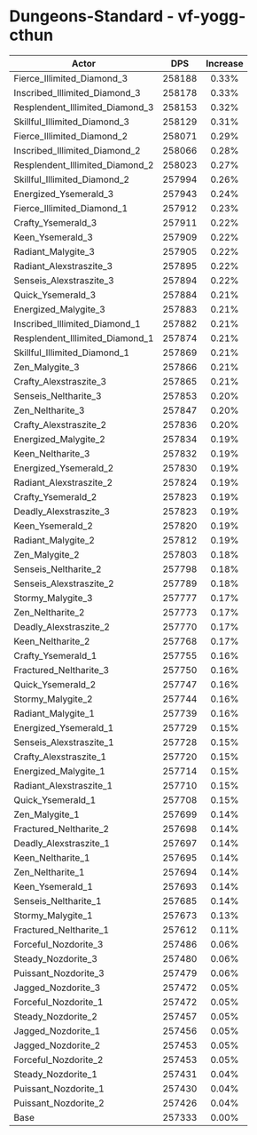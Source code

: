 # Dungeons-Standard - vf-yogg-cthun
| Actor | DPS | Increase |
|---|:---:|:---:|
|Fierce_Illimited_Diamond_3|258188|0.33%|
|Inscribed_Illimited_Diamond_3|258178|0.33%|
|Resplendent_Illimited_Diamond_3|258153|0.32%|
|Skillful_Illimited_Diamond_3|258129|0.31%|
|Fierce_Illimited_Diamond_2|258071|0.29%|
|Inscribed_Illimited_Diamond_2|258066|0.28%|
|Resplendent_Illimited_Diamond_2|258023|0.27%|
|Skillful_Illimited_Diamond_2|257994|0.26%|
|Energized_Ysemerald_3|257943|0.24%|
|Fierce_Illimited_Diamond_1|257912|0.23%|
|Crafty_Ysemerald_3|257911|0.22%|
|Keen_Ysemerald_3|257909|0.22%|
|Radiant_Malygite_3|257905|0.22%|
|Radiant_Alexstraszite_3|257895|0.22%|
|Senseis_Alexstraszite_3|257894|0.22%|
|Quick_Ysemerald_3|257884|0.21%|
|Energized_Malygite_3|257883|0.21%|
|Inscribed_Illimited_Diamond_1|257882|0.21%|
|Resplendent_Illimited_Diamond_1|257874|0.21%|
|Skillful_Illimited_Diamond_1|257869|0.21%|
|Zen_Malygite_3|257866|0.21%|
|Crafty_Alexstraszite_3|257865|0.21%|
|Senseis_Neltharite_3|257853|0.20%|
|Zen_Neltharite_3|257847|0.20%|
|Crafty_Alexstraszite_2|257836|0.20%|
|Energized_Malygite_2|257834|0.19%|
|Keen_Neltharite_3|257832|0.19%|
|Energized_Ysemerald_2|257830|0.19%|
|Radiant_Alexstraszite_2|257824|0.19%|
|Crafty_Ysemerald_2|257823|0.19%|
|Deadly_Alexstraszite_3|257823|0.19%|
|Keen_Ysemerald_2|257820|0.19%|
|Radiant_Malygite_2|257812|0.19%|
|Zen_Malygite_2|257803|0.18%|
|Senseis_Neltharite_2|257798|0.18%|
|Senseis_Alexstraszite_2|257789|0.18%|
|Stormy_Malygite_3|257777|0.17%|
|Zen_Neltharite_2|257773|0.17%|
|Deadly_Alexstraszite_2|257770|0.17%|
|Keen_Neltharite_2|257768|0.17%|
|Crafty_Ysemerald_1|257755|0.16%|
|Fractured_Neltharite_3|257750|0.16%|
|Quick_Ysemerald_2|257747|0.16%|
|Stormy_Malygite_2|257744|0.16%|
|Radiant_Malygite_1|257739|0.16%|
|Energized_Ysemerald_1|257729|0.15%|
|Senseis_Alexstraszite_1|257728|0.15%|
|Crafty_Alexstraszite_1|257720|0.15%|
|Energized_Malygite_1|257714|0.15%|
|Radiant_Alexstraszite_1|257710|0.15%|
|Quick_Ysemerald_1|257708|0.15%|
|Zen_Malygite_1|257699|0.14%|
|Fractured_Neltharite_2|257698|0.14%|
|Deadly_Alexstraszite_1|257697|0.14%|
|Keen_Neltharite_1|257695|0.14%|
|Zen_Neltharite_1|257694|0.14%|
|Keen_Ysemerald_1|257693|0.14%|
|Senseis_Neltharite_1|257685|0.14%|
|Stormy_Malygite_1|257673|0.13%|
|Fractured_Neltharite_1|257612|0.11%|
|Forceful_Nozdorite_3|257486|0.06%|
|Steady_Nozdorite_3|257480|0.06%|
|Puissant_Nozdorite_3|257479|0.06%|
|Jagged_Nozdorite_3|257472|0.05%|
|Forceful_Nozdorite_1|257472|0.05%|
|Steady_Nozdorite_2|257457|0.05%|
|Jagged_Nozdorite_1|257456|0.05%|
|Jagged_Nozdorite_2|257453|0.05%|
|Forceful_Nozdorite_2|257453|0.05%|
|Steady_Nozdorite_1|257431|0.04%|
|Puissant_Nozdorite_1|257430|0.04%|
|Puissant_Nozdorite_2|257426|0.04%|
|Base|257333|0.00%|
